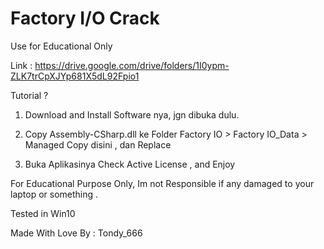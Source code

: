 # Factory I/O Crack 

Use for Educational Only


Link : https://drive.google.com/drive/folders/1I0ypm-ZLK7trCpXJYp681X5dL92Fpio1


Tutorial ?


1. Download and Install Software nya, jgn dibuka dulu.

2. Copy Assembly-CSharp.dll ke Folder Factory IO > Factory IO_Data > Managed Copy disini , dan Replace

3. Buka Aplikasinya Check Active License , and Enjoy 


For Educational Purpose Only, Im not Responsible if any damaged to your laptop or something . 

Tested in Win10


Made With Love By : Tondy_666
